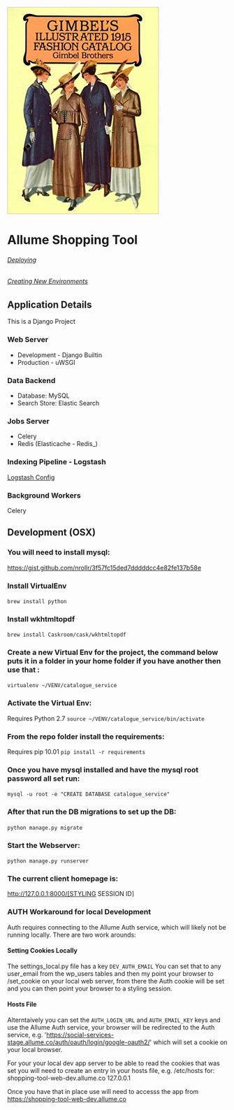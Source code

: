 
![Catalog Service](/gimbels.jpg)


# Allume Shopping Tool

###### [Deploying](DEPLOY.md)
###### [Creating New Environments](NEWENV.md)

## Application Details
This is a Django Project

### Web Server
* Development - Django Builtin
* Production - uWSGI

### Data Backend 
* Database: MySQL 
* Search Store: Elastic Search

### Jobs Server
* Celery
* Redis (Elasticache - Redis_)

### Indexing Pipeline - Logstash
[Logstash Config](https://qbox.io/blog/migrating-mysql-data-into-elasticsearch-using-logstash)


### Background Workers
Celery


## Development (OSX)
### You will need to install mysql:
https://gist.github.com/nrollr/3f57fc15ded7dddddcc4e82fe137b58e

### Install VirtualEnv
`brew install python`

### Install wkhtmltopdf
`brew install Caskroom/cask/wkhtmltopdf`

### Create a new Virtual Env for the project, the command below puts it in a folder in your home folder if you have another then use that :
`virtualenv ~/VENV/catalogue_service`

### Activate the Virtual Env:
Requires Python 2.7
`source ~/VENV/catalogue_service/bin/activate`

### From the repo folder install the requirements:
Requires pip 10.01
`pip install -r requirements`

### Once you have mysql installed and have the mysql root password all set run:
`mysql -u root -e "CREATE DATABASE catalogue_service"`

### After that run the DB migrations to set up the DB:
`python manage.py migrate`

### Start the Webserver:
`python manage.py runserver`

### The current client homepage is:
http://127.0.0.1:8000/[STYLING SESSION ID]

### AUTH Workaround for local Development
Auth requires connecting to the Allume Auth service, which will likely not be running locally.  There are two work arounds:

#### Setting Cookies Locally
The settings_local.py file has a key `DEV_AUTH_EMAIL`
You can set that to any user_email from the wp_users tables and then my point your browser to /set_cookie on your local web server, from there the Auth cookie will be set and you can then point your browser to a styling session.

#### Hosts File
Alterntaively you can set the `AUTH_LOGIN_URL` and `AUTH_EMAIL_KEY` keys and use the Allume Auth service, your browser will be redirected to the Auth service, e.g. 'https://social-services-stage.allume.co/auth/oauth/login/google-oauth2/' which will set a cookie on your local browser.  

For your your local dev app server to be able to read the cookies that was set you will need to create an entry in your hosts file, e.g. /etc/hosts for:
    shopping-tool-web-dev.allume.co  127.0.0.1  

Once you have that in place use will need to accesss the app from https://shopping-tool-web-dev.allume.co

